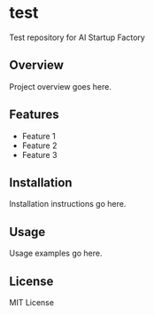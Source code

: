 # test

Test repository for AI Startup Factory

## Overview

Project overview goes here.

## Features

- Feature 1
- Feature 2
- Feature 3

## Installation

Installation instructions go here.

## Usage

Usage examples go here.

## License

MIT License
